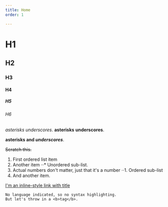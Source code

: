 ```yaml
---
title: Home
order: 1

---
```


# H1
## H2
### H3
#### H4
##### H5
###### H6

*asterisks*
_underscores_.
**asterisks** 
__underscores__.

 **asterisks and _underscores_**.

~~Scratch this.~~

1. First ordered list item
2. Another item
⋅⋅* Unordered sub-list. 
1. Actual numbers don't matter, just that it's a number
⋅⋅1. Ordered sub-list
4. And another item.

[I'm an inline-style link with title](https://www.google.com "Google's Homepage")

```
No language indicated, so no syntax highlighting. 
But let's throw in a <b>tag</b>.
```
